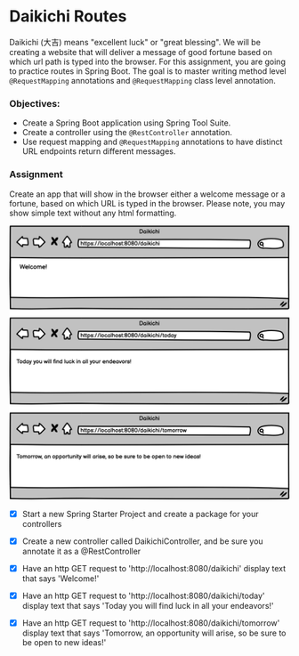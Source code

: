 # Daikichi Routes

Daikichi (大吉) means "excellent luck" or "great blessing". We will be creating a website that will deliver a message of good fortune based on which url path is typed into the browser. For this assignment, you are going to practice routes in Spring Boot. The goal is to master writing method level `@RequestMapping` annotations and `@RequestMapping` class level annotation.

### Objectives:

- Create a Spring Boot application using Spring Tool Suite.
- Create a controller using the `@RestController` annotation.
- Use request mapping and `@RequestMapping` annotations to have distinct URL endpoints return different messages.

### Assignment

Create an app that will show in the browser either a welcome message or a fortune, based on which URL is typed in the browser. Please note, you may show simple text without any html formatting.

![](1630723573__Daikichi%20Routes.png)

- [x] Start a new Spring Starter Project and create a package for your controllers

- [x] Create a new controller called DaikichiController, and be sure you annotate it as a @RestController

- [x] Have an http GET request to 'http://localhost:8080/daikichi' display text that says 'Welcome!'

- [x] Have an http GET request to 'http://localhost:8080/daikichi/today' display text that says 'Today you will find luck in all your endeavors!'

- [x] Have an http GET request to 'http://localhost:8080/daikichi/tomorrow' display text that says 'Tomorrow, an opportunity will arise, so be sure to be open to new ideas!'
